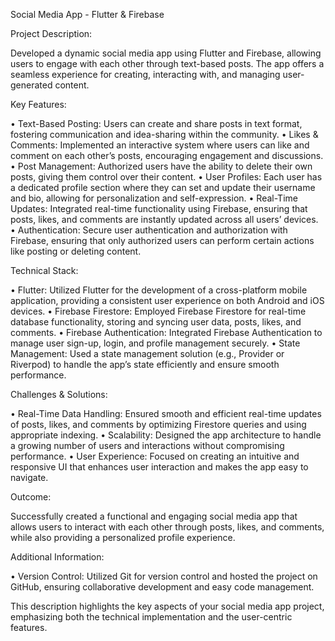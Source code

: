 Social Media App - Flutter & Firebase

Project Description:

Developed a dynamic social media app using Flutter and Firebase, allowing users to engage with each other through text-based posts. The app offers a seamless experience for creating, interacting with, and managing user-generated content.

Key Features:

  •	Text-Based Posting: Users can create and share posts in text format, fostering communication and idea-sharing within the community.
	•	Likes & Comments: Implemented an interactive system where users can like and comment on each other’s posts, encouraging engagement and discussions.
	•	Post Management: Authorized users have the ability to delete their own posts, giving them control over their content.
	•	User Profiles: Each user has a dedicated profile section where they can set and update their username and bio, allowing for personalization and self-expression.
	•	Real-Time Updates: Integrated real-time functionality using Firebase, ensuring that posts, likes, and comments are instantly updated across all users’ devices.
	•	Authentication: Secure user authentication and authorization with Firebase, ensuring that only authorized users can perform certain actions like posting or deleting content.

Technical Stack:

  •	Flutter: Utilized Flutter for the development of a cross-platform mobile application, providing a consistent user experience on both Android and iOS devices.
	•	Firebase Firestore: Employed Firebase Firestore for real-time database functionality, storing and syncing user data, posts, likes, and comments.
	•	Firebase Authentication: Integrated Firebase Authentication to manage user sign-up, login, and profile management securely.
	•	State Management: Used a state management solution (e.g., Provider or Riverpod) to handle the app’s state efficiently and ensure smooth performance.

Challenges & Solutions:

  •	Real-Time Data Handling: Ensured smooth and efficient real-time updates of posts, likes, and comments by optimizing Firestore queries and using appropriate indexing.
	•	Scalability: Designed the app architecture to handle a growing number of users and interactions without compromising performance.
	•	User Experience: Focused on creating an intuitive and responsive UI that enhances user interaction and makes the app easy to navigate.

Outcome:

Successfully created a functional and engaging social media app that allows users to interact with each other through posts, likes, and comments, while also providing a personalized profile experience.

Additional Information:

  •	Version Control: Utilized Git for version control and hosted the project on GitHub, ensuring collaborative development and easy code management.

This description highlights the key aspects of your social media app project, emphasizing both the technical implementation and the user-centric features.

